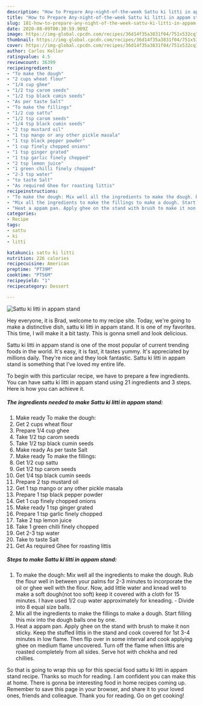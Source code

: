 ```yaml
---
description: "How to Prepare Any-night-of-the-week Sattu ki litti in appam stand"
title: "How to Prepare Any-night-of-the-week Sattu ki litti in appam stand"
slug: 181-how-to-prepare-any-night-of-the-week-sattu-ki-litti-in-appam-stand
date: 2020-08-09T00:30:59.909Z
image: https://img-global.cpcdn.com/recipes/36d14f35a3831f04/751x532cq70/sattu-ki-litti-in-appam-stand-recipe-main-photo.jpg
thumbnail: https://img-global.cpcdn.com/recipes/36d14f35a3831f04/751x532cq70/sattu-ki-litti-in-appam-stand-recipe-main-photo.jpg
cover: https://img-global.cpcdn.com/recipes/36d14f35a3831f04/751x532cq70/sattu-ki-litti-in-appam-stand-recipe-main-photo.jpg
author: Carlos Keller
ratingvalue: 4.5
reviewcount: 36399
recipeingredient:
- "To make the dough"
- "2 cups wheat flour"
- "1/4 cup ghee"
- "1/2 tsp carom seeds"
- "1/2 tsp black cumin seeds"
- "As per taste Salt"
- "To make the fillings"
- "1/2 cup sattu"
- "1/2 tsp carom seeds"
- "1/4 tsp black cumin seeds"
- "2 tsp mustard oil"
- "1 tsp mango or any other pickle masala"
- "1 tsp black pepper powder"
- "1 cup finely chopped onions"
- "1 tsp ginger grated"
- "1 tsp garlic finely chopped"
- "2 tsp lemon juice"
- "1 green chilli finely chopped"
- "2-3 tsp water"
- "to taste Salt"
- "As required Ghee for roasting littis"
recipeinstructions:
- "To make the dough: Mix well all the ingredients to make the dough. Rub the flour well in between your palms for 2-3 minutes to incorporate the oil or ghee well with the flour. Now, add little water and knead well to make a soft dough(not too soft) keep it covered with a cloth for 15 minutes. I have used 1/2 cup water approximately for kneading. Divide into 8 equal size balls."
- "Mix all the ingredients to make the fillings to make a dough. Start filling this mix into the dough balls one by one."
- "Heat a appam pan. Apply ghee on the stand with brush to make it non sticky. Keep the stuffed littis in the stand and cook covered for 1st 3-4 minutes in low flame. Then flip over in some interval and cook applying ghee on medium flame uncovered. Turn off the flame when littis are roasted completely from all sides. Serve hot with chokha and red chillies."
categories:
- Recipe
tags:
- sattu
- ki
- litti

katakunci: sattu ki litti 
nutrition: 226 calories
recipecuisine: American
preptime: "PT39M"
cooktime: "PT56M"
recipeyield: "1"
recipecategory: Dessert

---
```



![Sattu ki litti in appam stand](https://img-global.cpcdn.com/recipes/36d14f35a3831f04/751x532cq70/sattu-ki-litti-in-appam-stand-recipe-main-photo.jpg)

Hey everyone, it is Brad, welcome to my recipe site. Today, we're going to make a distinctive dish, sattu ki litti in appam stand. It is one of my favorites. This time, I will make it a bit tasty. This is gonna smell and look delicious.

Sattu ki litti in appam stand is one of the most popular of current trending foods in the world. It's easy, it is fast, it tastes yummy. It's appreciated by millions daily. They're nice and they look fantastic. Sattu ki litti in appam stand is something that I've loved my entire life.




To begin with this particular recipe, we have to prepare a few ingredients. You can have sattu ki litti in appam stand using 21 ingredients and 3 steps. Here is how you can achieve it.

<!--inarticleads1-->

##### The ingredients needed to make Sattu ki litti in appam stand:

1. Make ready To make the dough:
1. Get 2 cups wheat flour
1. Prepare 1/4 cup ghee
1. Take 1/2 tsp carom seeds
1. Take 1/2 tsp black cumin seeds
1. Make ready As per taste Salt
1. Make ready To make the fillings:
1. Get 1/2 cup sattu
1. Get 1/2 tsp carom seeds
1. Get 1/4 tsp black cumin seeds
1. Prepare 2 tsp mustard oil
1. Get 1 tsp mango or any other pickle masala
1. Prepare 1 tsp black pepper powder
1. Get 1 cup finely chopped onions
1. Make ready 1 tsp ginger grated
1. Prepare 1 tsp garlic finely chopped
1. Take 2 tsp lemon juice
1. Take 1 green chilli finely chopped
1. Get 2-3 tsp water
1. Take to taste Salt
1. Get As required Ghee for roasting littis




<!--inarticleads2-->

##### Steps to make Sattu ki litti in appam stand:

1. To make the dough: Mix well all the ingredients to make the dough. Rub the flour well in between your palms for 2-3 minutes to incorporate the oil or ghee well with the flour. Now, add little water and knead well to make a soft dough(not too soft) keep it covered with a cloth for 15 minutes. I have used 1/2 cup water approximately for kneading. - Divide into 8 equal size balls.
1. Mix all the ingredients to make the fillings to make a dough. Start filling this mix into the dough balls one by one.
1. Heat a appam pan. Apply ghee on the stand with brush to make it non sticky. Keep the stuffed littis in the stand and cook covered for 1st 3-4 minutes in low flame. Then flip over in some interval and cook applying ghee on medium flame uncovered. Turn off the flame when littis are roasted completely from all sides. Serve hot with chokha and red chillies.




So that is going to wrap this up for this special food sattu ki litti in appam stand recipe. Thanks so much for reading. I am confident you can make this at home. There is gonna be interesting food in home recipes coming up. Remember to save this page in your browser, and share it to your loved ones, friends and colleague. Thank you for reading. Go on get cooking!
